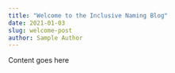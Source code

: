 ```yaml
---
title: "Welcome to the Inclusive Naming Blog"
date: 2021-01-03
slug: welcome-post
author: Sample Author
---
```


Content goes here